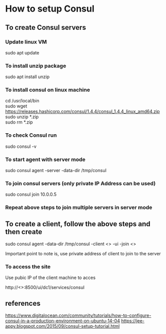 # How to setup Consul 

## To create Consul servers 

### Update linux VM

sudo apt  update

### To install unzip package 

sudo apt install unzip

### To install consul on linux machine 

cd /usr/local/bin  
sudo wget https://releases.hashicorp.com/consul/1.4.4/consul_1.4.4_linux_amd64.zip  
sudo unzip *.zip  
sudo rm *.zip  

### To check Consul run 

sudo consul -v

### To start agent with server mode 

sudo consul agent -server -data-dir /tmp/consul


### To join consul servers (only private IP Address can be used)

sudo consul join 10.0.0.5 


### Repeat above steps to join multiple servers in server mode

## To create a client, follow the above steps and then create 

sudo consul agent -data-dir /tmp/consul -client <<private address>> -ui -join <<server private address>>  

Important point to note is, use private address of client to join to the server

### To access the site 

Use pubic IP of the client machine to acces

http://<<public address>>:8500/ui/dc1/services/consul


## references 

https://www.digitalocean.com/community/tutorials/how-to-configure-consul-in-a-production-environment-on-ubuntu-14-04
https://jee-appy.blogspot.com/2015/09/consul-setup-tutorial.html
